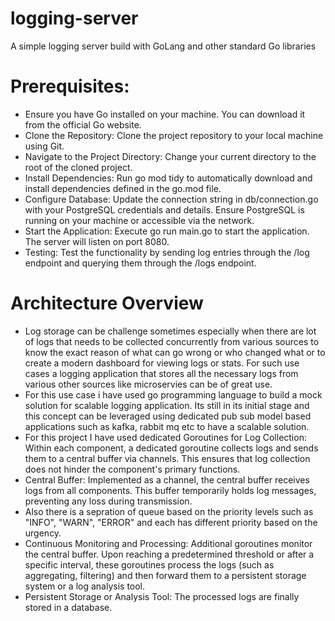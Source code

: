 # logging-server
A simple logging server build with GoLang and other standard Go libraries

# Prerequisites: 
* Ensure you have Go installed on your machine. You can download it from the official Go website.
* Clone the Repository: Clone the project repository to your local machine using Git.
* Navigate to the Project Directory: Change your current directory to the root of the cloned project.
* Install Dependencies: Run go mod tidy to automatically download and install dependencies defined in the go.mod file.
* Configure Database: Update the connection string in db/connection.go with your PostgreSQL credentials and details. Ensure PostgreSQL is running on your machine or accessible via the network.
* Start the Application: Execute go run main.go to start the application. The server will listen on port 8080.
* Testing: Test the functionality by sending log entries through the /log endpoint and querying them through the /logs endpoint.

# Architecture Overview
* Log storage can be challenge sometimes especially when there are lot of logs that needs to be collected concurrently from various sources to know the exact reason of what can go wrong or who changed what or to create a modern dashboard for viewing logs or stats. For such use cases a logging application that stores all the necessary logs from various other sources like microservies can be of great use.
* For this use case i have used go programming language to build a mock solution for scalable logging application. Its still in its initial stage and this concept can be leveraged using dedicated pub sub model based applications such as kafka, rabbit mq etc to have a scalable solution.
* For this project I have used dedicated Goroutines for Log Collection: Within each component, a dedicated goroutine collects logs and sends them to a central buffer via channels. This ensures that log collection does not hinder the component's primary functions.
* Central Buffer: Implemented as a channel, the central buffer receives logs from all components. This buffer temporarily holds log messages, preventing any loss during transmission.
* Also there is a sepration of queue based on the priority levels such as "INFO", "WARN", "ERROR" and each has different priority based on the urgency.
* Continuous Monitoring and Processing: Additional goroutines monitor the central buffer. Upon reaching a predetermined threshold or after a specific interval, these goroutines process the logs (such as aggregating, filtering) and then forward them to a persistent storage system or a log analysis tool.
* Persistent Storage or Analysis Tool: The processed logs are finally stored in a database.
